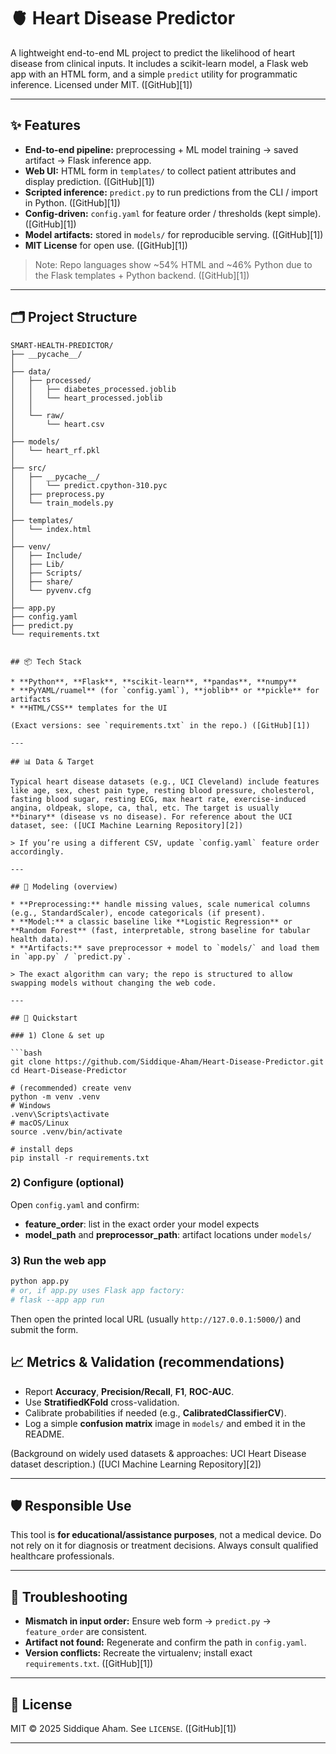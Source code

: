 
# 🫀 Heart Disease Predictor

A lightweight end-to-end ML project to predict the likelihood of heart disease from clinical inputs. It includes a scikit-learn model, a Flask web app with an HTML form, and a simple `predict` utility for programmatic inference. Licensed under MIT. ([GitHub][1])

---

## ✨ Features

* **End-to-end pipeline:** preprocessing + ML model training → saved artifact → Flask inference app.
* **Web UI:** HTML form in `templates/` to collect patient attributes and display prediction. ([GitHub][1])
* **Scripted inference:** `predict.py` to run predictions from the CLI / import in Python. ([GitHub][1])
* **Config-driven:** `config.yaml` for feature order / thresholds (kept simple). ([GitHub][1])
* **Model artifacts:** stored in `models/` for reproducible serving. ([GitHub][1])
* **MIT License** for open use. ([GitHub][1])

> Note: Repo languages show \~54% HTML and \~46% Python due to the Flask templates + Python backend. ([GitHub][1])

---

## 🗂️ Project Structure

```
SMART-HEALTH-PREDICTOR/
├── __pycache__/
│
├── data/
│   ├── processed/
│   │   ├── diabetes_processed.joblib
│   │   └── heart_processed.joblib
│   │
│   └── raw/
│       └── heart.csv
│
├── models/
│   └── heart_rf.pkl
│
├── src/
│   ├── __pycache__/
│   │   └── predict.cpython-310.pyc
│   ├── preprocess.py
│   └── train_models.py
│
├── templates/
│   └── index.html
│
├── venv/
│   ├── Include/
│   ├── Lib/
│   ├── Scripts/
│   ├── share/
│   └── pyvenv.cfg
│
├── app.py
├── config.yaml
├── predict.py
└── requirements.txt


## 📦 Tech Stack

* **Python**, **Flask**, **scikit-learn**, **pandas**, **numpy**
* **PyYAML/ruamel** (for `config.yaml`), **joblib** or **pickle** for artifacts
* **HTML/CSS** templates for the UI

(Exact versions: see `requirements.txt` in the repo.) ([GitHub][1])

---

## 📊 Data & Target

Typical heart disease datasets (e.g., UCI Cleveland) include features like age, sex, chest pain type, resting blood pressure, cholesterol, fasting blood sugar, resting ECG, max heart rate, exercise-induced angina, oldpeak, slope, ca, thal, etc. The target is usually **binary** (disease vs no disease). For reference about the UCI dataset, see: ([UCI Machine Learning Repository][2])

> If you’re using a different CSV, update `config.yaml` feature order accordingly.

---

## 🧠 Modeling (overview)

* **Preprocessing:** handle missing values, scale numerical columns (e.g., StandardScaler), encode categoricals (if present).
* **Model:** a classic baseline like **Logistic Regression** or **Random Forest** (fast, interpretable, strong baseline for tabular health data).
* **Artifacts:** save preprocessor + model to `models/` and load them in `app.py` / `predict.py`.

> The exact algorithm can vary; the repo is structured to allow swapping models without changing the web code.

---

## 🚀 Quickstart

### 1) Clone & set up

```bash
git clone https://github.com/Siddique-Aham/Heart-Disease-Predictor.git
cd Heart-Disease-Predictor

# (recommended) create venv
python -m venv .venv
# Windows
.venv\Scripts\activate
# macOS/Linux
source .venv/bin/activate

# install deps
pip install -r requirements.txt
```

### 2) Configure (optional)

Open `config.yaml` and confirm:

* **feature\_order**: list in the exact order your model expects
* **model\_path** and **preprocessor\_path**: artifact locations under `models/`

### 3) Run the web app

```bash
python app.py
# or, if app.py uses Flask app factory:
# flask --app app run
```

Then open the printed local URL (usually `http://127.0.0.1:5000/`) and submit the form.


## 📈 Metrics & Validation (recommendations)

* Report **Accuracy**, **Precision/Recall**, **F1**, **ROC-AUC**.
* Use **StratifiedKFold** cross-validation.
* Calibrate probabilities if needed (e.g., **CalibratedClassifierCV**).
* Log a simple **confusion matrix** image in `models/` and embed it in the README.

(Background on widely used datasets & approaches: UCI Heart Disease dataset description.) ([UCI Machine Learning Repository][2])

---

## 🛡️ Responsible Use

This tool is **for educational/assistance purposes**, not a medical device. Do not rely on it for diagnosis or treatment decisions. Always consult qualified healthcare professionals.

---

## 🧱 Troubleshooting

* **Mismatch in input order:** Ensure web form → `predict.py` → `feature_order` are consistent.
* **Artifact not found:** Regenerate and confirm the path in `config.yaml`.
* **Version conflicts:** Recreate the virtualenv; install exact `requirements.txt`. ([GitHub][1])

---

## 📄 License

MIT © 2025 Siddique Aham. See `LICENSE`. ([GitHub][1])

---





